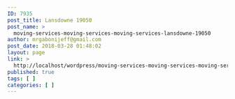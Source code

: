 ```yaml
---
ID: 7935
post_title: Lansdowne 19050
post_name: >
  moving-services-moving-services-moving-services-lansdowne-19050
author: mrgabonijeff@gmail.com
post_date: 2018-03-28 01:48:02
layout: page
link: >
  http://localhost/wordpress/moving-services-moving-services-moving-services-lansdowne-19050/
published: true
tags: [ ]
categories: [ ]
---
```

